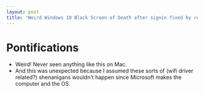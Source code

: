 ```yaml
---
layout: post
title: "Weird Windows 10 Black Screen of Death after signin fixed by resetting network in Windows 10 safe mode"
---
```


# Pontifications

* Weird! Never seen anything like this on Mac.
* And this was unexpected because I assumed these sorts of (wifi driver related?) shenanigans wouldn't happen since Microsoft makes the computer and the OS.
